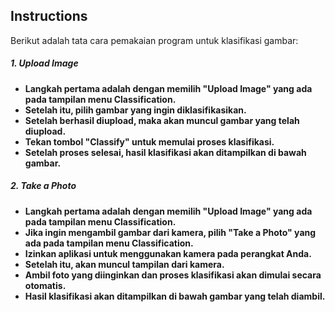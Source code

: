 ## Instructions

Berikut adalah tata cara pemakaian program untuk klasifikasi gambar:

##### <b>1. Upload Image<b>
* Langkah pertama adalah dengan memilih "Upload Image" yang ada pada tampilan menu Classification.
* Setelah itu, pilih gambar yang ingin diklasifikasikan.
* Setelah berhasil diupload, maka akan muncul gambar yang telah diupload.
* Tekan tombol "Classify" untuk memulai proses klasifikasi.
* Setelah proses selesai, hasil klasifikasi akan ditampilkan di bawah gambar.

##### <b>2. Take a Photo<b>
* Langkah pertama adalah dengan memilih "Upload Image" yang ada pada tampilan menu Classification.
* Jika ingin mengambil gambar dari kamera, pilih "Take a Photo" yang ada pada tampilan menu Classification.
* Izinkan aplikasi untuk menggunakan kamera pada perangkat Anda.
* Setelah itu, akan muncul tampilan dari kamera.
* Ambil foto yang diinginkan dan proses klasifikasi akan dimulai secara otomatis.
* Hasil klasifikasi akan ditampilkan di bawah gambar yang telah diambil.




